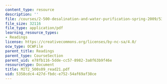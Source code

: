 ```yaml
---
content_type: resource
description: ''
file: /courses/2-500-desalination-and-water-purification-spring-2009/5358cdc4427dfbdce75254af69af38ce_MIT2_500s09_read21.pdf
file_size: 32116
file_type: application/pdf
learning_resource_types:
- Readings
license: https://creativecommons.org/licenses/by-nc-sa/4.0/
ocw_type: OCWFile
parent_title: Readings
parent_type: CourseSection
parent_uid: e78fb116-5dde-cc57-8982-3a8f63b9f46e
resourcetype: Document
title: MIT2_500s09_read21.pdf
uid: 5358cdc4-427d-fbdc-e752-54af69af38ce
---
```

